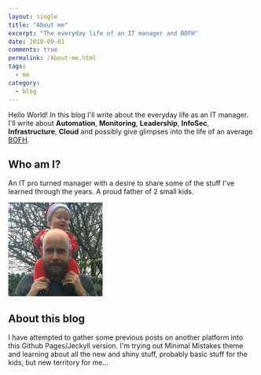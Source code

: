 ```yaml
---
layout: single
title: "About me"
excerpt: "The everyday life of an IT manager and BOFH"
date: 2018-09-01
comments: true
permalink: /About-me.html
tags:
  - me
category:
  - blog
---
```

Hello World! 
In this blog I'll write about the everyday life as an IT manager. I'll write about **Automation**, **Monitoring**, **Leadership**, **InfoSec**, **Infrastructure**, **Cloud** and possibly give glimpses into the life of an average [BOFH](http://bofh.bjash.com/).

## Who am I?
An IT pro turned manager with a desire to share some of the stuff I've learned through the years.
A proud father of 2 small kids.

![BOFH-M3](/assets/images/bofh-m3.jpg)

## About this blog
I have attempted to gather some previous posts on another platform into this Github Pages/Jeckyll version. 
I'm trying out Minimal Mistakes theme and learning about all the new and shiny stuff, probably basic stuff for the kids, but new territory for me...


